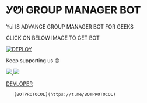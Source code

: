 # ᎩᏬᎥ GROUP MANAGER BOT

Yui IS ADVANCE GROUP MANAGER BOT FOR GEEKS 

CLICK ON BELOW IMAGE TO GET BOT  

[![DEPLOY](https://telegra.ph/file/e5cbf8ba4723a8ac34f68.jpg)](https://t.mr/Yuigahama_yui_robot)

Keep supporting us 😊

<a href="https://github.com/satyanandatripathi/emcee" alt="GitHub repo size"> <img src="https://img.shields.io/github/repo-size/satyanandatripathi/emcee" />
<a href="https://t.me/BotProtocol" alt="Telegram!"> <img src="https://aleen42.github.io/badges/src/telegram.svg" /> 



[DEVLOPER](https://t.me/ANlME_SENPAI)






       [BOTPROTOCOL](https://t.me/BOTPROTOCOL)
